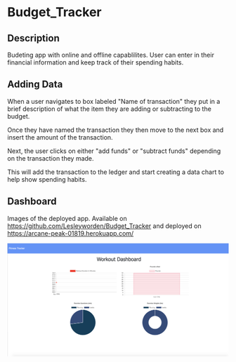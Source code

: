 # Budget_Tracker
## Description
Budeting app with online and offline capablilites. User can enter in their financial information and keep track of their spending habits. 

## Adding Data

When a user navigates to box labeled "Name of transaction" they put in a brief description of what the item they are adding or subtracting to the budget. 

Once they have named the transaction they then move to the next box and insert the amount of the transaction.

Next, the user clicks on either "add funds" or "subtract funds" depending on the transaction they made.

This will add the transaction to the ledger and start creating a data chart to help show spending habits.

## Dashboard

Images of the deployed app. Available on https://github.com/Lesleyworden/Budget_Tracker and deployed on https://arcane-peak-01819.herokuapp.com/

![Budget Tracker Example](https://github.com/Lesleyworden/Fitness_Tracker/blob/main/public/images/Dashboard.PNG)
